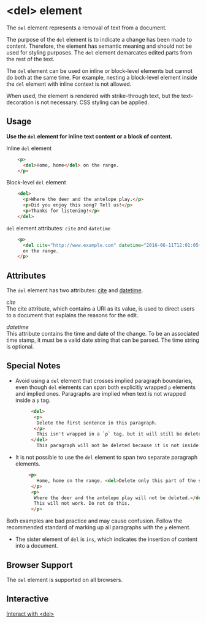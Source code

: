 # &lt;del&gt; element

The `del` element represents a removal of text from a document.

The purpose of the `del` element is to indicate a change has been made to content. Therefore, the element has semantic meaning and should not be used for styling purposes. The `del` element demarcates edited parts from the rest of the text. 

The `del` element can be used on inline or block-level elements but cannot do both at the same time. For example, nesting a block-level element inside the `del` element with inline context is not allowed.

When used, the element is rendered with strike-through text, but the text-decoration is not necessary. CSS styling can be applied.

## Usage

**Use the `del` element for inline text content or a block of content.** 

Inline `del` element  

```html
	<p>
	  <del>Home, home</del> on the range.
	</p>
```

Block-level `del` element  

```html
	<del>
	  <p>Where the deer and the antelope play.</p>
	  <p>Did you enjoy this song? Tell us!</p>
	  <p>Thanks for listening!</p>
	</del>
```

`del` element attributes: `cite` and `datetime` 

```html
	<p>
	  <del cite="http://www.example.com" datetime="2016-06-11T12:01:05+02:09">Home, home div</del> 
	  on the range.
	</p>
```

## Attributes

The `del` element has two attributes: [cite](https://www.w3.org/TR/html5/edits.html#attr-mod-cite) and [datetime](https://www.w3.org/TR/html5/infrastructure.html#valid-date-string-with-optional-time).

*cite*  
The cite attribute, which contains a URI as its value, is used to direct users to a document that explains the reasons for the edit.

*datetime*  
This attribute contains the time and date of the change. To be an associated time stamp, it must be a valid date string that can be parsed. The time string is optional.

## Special Notes

* Avoid using a `del` element that crosses implied paragraph boundaries, even though `del` elements can span both explicitly wrapped `p` elements and implied ones. Paragraphs are implied when text is not wrapped inside a `p` tag. 

```html
		 <del>
		  <p>
		   Delete the first sentence in this paragraph.
		  </p>
		   This isn't wrapped in a `p` tag, but it will still be deleted.
		 </del>
		   This paragraph will not be deleted because it is not inside the del element.
```

* It is not possible to use the `del` element to span two separate paragraph elements.

```html
		<p>
		   Home, home on the range. <del>Delete only this part of the song.
		 </p>
		 <p>
		  Where the deer and the antelope play will not be deleted.</del> 
		  This will not work. Do not do this.
		 </p>
```

Both examples are bad practice and may cause confusion. Follow the recommended standard of marking up all paragraphs with the `p` element.

* The sister element of `del` is `ins`, which indicates the insertion of content into a document.

## Browser Support

The `del` element is supported on all browsers. 

## Interactive

[Interact with &lt;del>](del-index.html)

